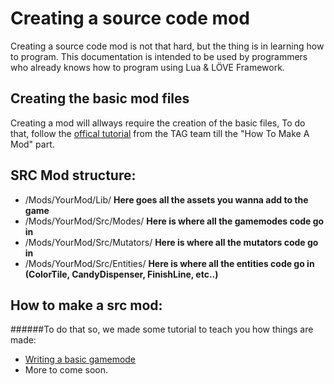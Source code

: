 # Creating a source code mod
Creating a source code mod is not that hard, but the thing is in learning how to program.
This documentation is intended to be used by programmers who already knows how to program using Lua & LÖVE Framework.

## Creating the basic mod files
Creating a mod will allways require the creation of the basic files, To do that, follow the [offical tutorial](http://www.moveordiegame.com/modding/intro) from the TAG team till the "How To Make A Mod" part.

## SRC Mod structure:
* /Mods/YourMod/Lib/ **Here goes all the assets you wanna add to the game**
* /Mods/YourMod/Src/Modes/ **Here is where all the gamemodes code go in**
* /Mods/YourMod/Src/Mutators/ **Here is where all the mutators code go in**
* /Mods/YourMod/Src/Entities/ **Here is where all the entities code go in (ColorTile, CandyDispenser, FinishLine, etc..)**

## How to make a src mod:
######To do that so, we made some tutorial to teach you how things are made:
* [Writing a basic gamemode](/Tutorials/WritingABasicGameMode.md)
* More to come soon.
